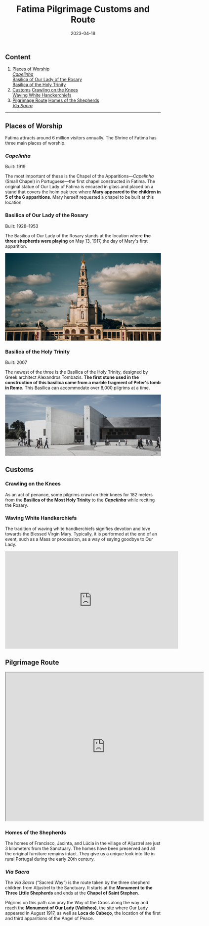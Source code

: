 ﻿---
title: Fatima Pilgrimage Customs and Route
featuredImage: fatima2.jpg
format: Article
date: 2023-04-18
category:
  - Pilgrimage
  - History
excerpt: Fatima is a significant pilgrimage site, attracting around 6 million visitors annually. It has three main places of worship, namely, Capelinha, Basilica of Our Lady of the Rosary, and Basilica of the Holy Trinity. Pilgrims perform acts of penance such as crawling on their knees and waving white handkerchiefs. The pilgrimage route includes the homes of the shepherd children and the Via Sacra, where pilgrims can pray the Way of the Cross and visit the Monument of Our Lady and Loca do Cabeço.
---

## Content

1. [Places of Worship]()  
		[*Capelinha*]()  
		[Basilica of Our Lady of the Rosary]()  
		[Basilica of the Holy Trinity]()  
2. [Customs]()
		[Crawling on the Knees]()  
		[Waving White Handkerchiefs]()  
3. [Pilgrimage Route]()
		[Homes of the Shepherds]()  
		[*Via Sacra*]()  

---

## Places of Worship

Fatima attracts around 6 million visitors annually. The Shrine of Fatima has three main places of worship.

### *Capelinha*

Built: 1919

The most important of these is the Chapel of the Apparitions—*Capelinha* (Small Chapel) in Portuguese—the first chapel constructed in Fatima. The original statue of Our Lady of Fatima is encased in glass and placed on a stand that covers the holm oak tree where **Mary appeared to the children in 5 of the 6 apparitions**. Mary herself requested a chapel to be built at this location.

### Basilica of Our Lady of the Rosary

Built: 1928–1953

The Basilica of Our Lady of the Rosary stands at the location where **the three shepherds were playing** on May 13, 1917, the day of Mary's first apparition.

![Basilica of Our Lady of the Rosary Fatima Portugal](fatima1.jpg 'Basilica of Our Lady of the Rosary')

### Basilica of the Holy Trinity

Built: 2007

The newest of the three is the Basilica of the Holy Trinity, designed by Greek architect Alexandros Tombazis. **The first stone used in the construction of this basilica came from a marble fragment of Peter's tomb in Rome.** This Basilica can accommodate over 8,000 pilgrims at a time.

![Basilica of the Holy Trinity Fatima Portugal Alexandros Tombazis](fatima-trinity1.jpg 'Basilica of the Holy Trinity')

## Customs

### Crawling on the Knees

As an act of penance, some pilgrims crawl on their knees for 182 meters from the **Basilica of the Most Holy Trinity** to the ***Capelinha*** while reciting the Rosary.

### Waving White Handkerchiefs

The tradition of waving white handkerchiefs signifies devotion and love towards the Blessed Virgin Mary. Typically, it is performed at the end of an event, such as a Mass or procession, as a way of saying goodbye to Our Lady.

<iframe width="560" height="315" src="https://www.youtube.com/embed/QaB2_w_VQN0" title="YouTube video player" frameborder="0" allow="accelerometer; autoplay; clipboard-write; encrypted-media; gyroscope; picture-in-picture; web-share" allowfullscreen></iframe>

## Pilgrimage Route

<iframe src="https://www.google.com/maps/d/u/0/embed?mid=1OIn4CbaGixVM9xzllOfzlCv1snWEbb4&ehbc=2E312F" width="640" height="480"></iframe>

### Homes of the Shepherds

The homes of Francisco, Jacinta, and Lúcia in the village of Aljustrel are just 3 kilometers from the Sanctuary. The homes have been preserved and all the original furniture remains intact. They give us a unique look into life in rural Portugal during the early 20th century.

### *Via Sacra*

The *Via Sacra* (“Sacred Way”) is the route taken by the three shepherd children from Aljustrel to the Sanctuary. It starts at the **Monument to the Three Little Shepherds** and ends at the **Chapel of Saint Stephen**.

Pilgrims on this path can pray the Way of the Cross along the way and reach the **Monument of Our Lady (Valinhos)**, the site where Our Lady appeared in August 1917, as well as **Loca do Cabeço**, the location of the first and third apparitions of the Angel of Peace.
